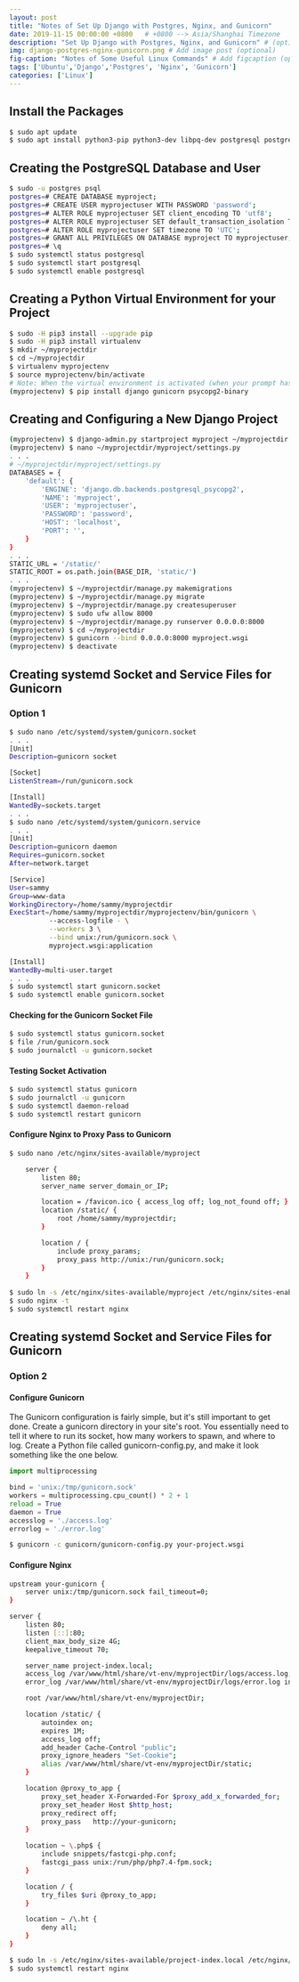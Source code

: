 ```yaml
---
layout: post
title: "Notes of Set Up Django with Postgres, Nginx, and Gunicorn"
date: 2019-11-15 00:00:00 +0800   # +0800 --> Asia/Shanghai Timezone
description: "Set Up Django with Postgres, Nginx, and Gunicorn" # (optional)
img: django-postgres-nginx-gunicorn.png # Add image post (optional)
fig-caption: "Notes of Some Useful Linux Commands" # Add figcaption (optional)
tags: ['Ubuntu','Django','Postgres', 'Nginx', 'Gunicorn']
categories: ['Linux']
---
```


## Install the Packages

```bash
$ sudo apt update
$ sudo apt install python3-pip python3-dev libpq-dev postgresql postgresql-contrib nginx curl
```

## Creating the PostgreSQL Database and User

```bash
$ sudo -u postgres psql
postgres=# CREATE DATABASE myproject;
postgres=# CREATE USER myprojectuser WITH PASSWORD 'password';
postgres=# ALTER ROLE myprojectuser SET client_encoding TO 'utf8';
postgres=# ALTER ROLE myprojectuser SET default_transaction_isolation TO 'read committed';
postgres=# ALTER ROLE myprojectuser SET timezone TO 'UTC';
postgres=# GRANT ALL PRIVILEGES ON DATABASE myproject TO myprojectuser;
postgres=# \q
$ sudo systemctl status postgresql
$ sudo systemctl start postgresql
$ sudo systemctl enable postgresql
```

## Creating a Python Virtual Environment for your Project

```bash
$ sudo -H pip3 install --upgrade pip
$ sudo -H pip3 install virtualenv
$ mkdir ~/myprojectdir
$ cd ~/myprojectdir
$ virtualenv myprojectenv
$ source myprojectenv/bin/activate
# Note: When the virtual environment is activated (when your prompt has (myprojectenv) preceding it), use pip instead of pip3, even if you are using Python 3. The virtual environment’s copy of the tool is always named pip, regardless of the Python version.
(myprojectenv) $ pip install django gunicorn psycopg2-binary
```

## Creating and Configuring a New Django Project



```bash
(myprojectenv) $ django-admin.py startproject myproject ~/myprojectdir
(myprojectenv) $ nano ~/myprojectdir/myproject/settings.py
. . .
# ~/myprojectdir/myproject/settings.py
DATABASES = {
    'default': {
        'ENGINE': 'django.db.backends.postgresql_psycopg2',
        'NAME': 'myproject',
        'USER': 'myprojectuser',
        'PASSWORD': 'password',
        'HOST': 'localhost',
        'PORT': '',
    }
}
. . .
STATIC_URL = '/static/'
STATIC_ROOT = os.path.join(BASE_DIR, 'static/')
. . .
(myprojectenv) $ ~/myprojectdir/manage.py makemigrations
(myprojectenv) $ ~/myprojectdir/manage.py migrate
(myprojectenv) $ ~/myprojectdir/manage.py createsuperuser
(myprojectenv) $ sudo ufw allow 8000
(myprojectenv) $ ~/myprojectdir/manage.py runserver 0.0.0.0:8000
(myprojectenv) $ cd ~/myprojectdir
(myprojectenv) $ gunicorn --bind 0.0.0.0:8000 myproject.wsgi
(myprojectenv) $ deactivate
```

## Creating systemd Socket and Service Files for Gunicorn

### Option 1

```bash
$ sudo nano /etc/systemd/system/gunicorn.socket
. . .
[Unit]
Description=gunicorn socket

[Socket]
ListenStream=/run/gunicorn.sock

[Install]
WantedBy=sockets.target
. . .
$ sudo nano /etc/systemd/system/gunicorn.service
. . .
[Unit]
Description=gunicorn daemon
Requires=gunicorn.socket
After=network.target

[Service]
User=sammy
Group=www-data
WorkingDirectory=/home/sammy/myprojectdir
ExecStart=/home/sammy/myprojectdir/myprojectenv/bin/gunicorn \
          --access-logfile - \
          --workers 3 \
          --bind unix:/run/gunicorn.sock \
          myproject.wsgi:application

[Install]
WantedBy=multi-user.target
. . .
$ sudo systemctl start gunicorn.socket
$ sudo systemctl enable gunicorn.socket
```

#### Checking for the Gunicorn Socket File

```bash
$ sudo systemctl status gunicorn.socket
$ file /run/gunicorn.sock
$ sudo journalctl -u gunicorn.socket
```

#### Testing Socket Activation

```bash
$ sudo systemctl status gunicorn
$ sudo journalctl -u gunicorn
$ sudo systemctl daemon-reload
$ sudo systemctl restart gunicorn
```

#### Configure Nginx to Proxy Pass to Gunicorn

```bash
$ sudo nano /etc/nginx/sites-available/myproject

    server {
        listen 80;
        server_name server_domain_or_IP;

        location = /favicon.ico { access_log off; log_not_found off; }
        location /static/ {
            root /home/sammy/myprojectdir;
        }

        location / {
            include proxy_params;
            proxy_pass http://unix:/run/gunicorn.sock;
        }
    }
    
$ sudo ln -s /etc/nginx/sites-available/myproject /etc/nginx/sites-enabled
$ sudo nginx -t
$ sudo systemctl restart nginx
```

## Creating systemd Socket and Service Files for Gunicorn

### Option 2

#### Configure Gunicorn

The Gunicorn configuration is fairly simple, but it's still important to get done. Create a gunicorn directory in your site's root. You essentially need to tell it where to run its socket, how many workers to spawn, and where to log. Create a Python file called gunicorn-config.py, and make it look something like the one below.

```python
import multiprocessing

bind = 'unix:/tmp/gunicorn.sock'
workers = multiprocessing.cpu_count() * 2 + 1
reload = True
daemon = True
accesslog = './access.log'
errorlog = './error.log'
```

```bash
$ gunicorn -c gunicorn/gunicorn-config.py your-project.wsgi
```

#### Configure Nginx

```bash
upstream your-gunicorn {
    server unix:/tmp/gunicorn.sock fail_timeout=0;
}

server {
    listen 80;
    listen [::]:80;
    client_max_body_size 4G;
    keepalive_timeout 70;

    server_name project-index.local;
    access_log /var/www/html/share/vt-env/myprojectDir/logs/access.log;
    error_log /var/www/html/share/vt-env/myprojectDir/logs/error.log info;

    root /var/www/html/share/vt-env/myprojectDir;

    location /static/ {
        autoindex on;
        expires 1M;
        access_log off;
        add_header Cache-Control "public";
        proxy_ignore_headers "Set-Cookie";
        alias /var/www/html/share/vt-env/myprojectDir/static;
    }

    location @proxy_to_app {
        proxy_set_header X-Forwarded-For $proxy_add_x_forwarded_for;
        proxy_set_header Host $http_host;
        proxy_redirect off;
        proxy_pass   http://your-gunicorn;
    }

    location ~ \.php$ {
        include snippets/fastcgi-php.conf;
        fastcgi_pass unix:/run/php/php7.4-fpm.sock;
    }

    location / {
        try_files $uri @proxy_to_app;
    }

    location ~ /\.ht {
        deny all;
    }
}

$ sudo ln -s /etc/nginx/sites-available/project-index.local /etc/nginx/sites-enabled/
$ sudo systemctl restart nginx
```